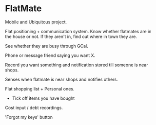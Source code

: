 FlatMate
===================

Mobile and Ubiquitous project.

Flat positioning + communication system. Know whether flatmates are in the house or not. If they aren't in, find out where in town they are.

See whether they are busy through GCal. 

Phone or message friend saying you want X.

Record you want something and notification stored till someone is near shops.

Senses when flatmate is near shops and notifies others.

Flat shopping list + Personal ones.
  - Tick off items you have bought

Cost input / debt recordings.

'Forgot my keys' button